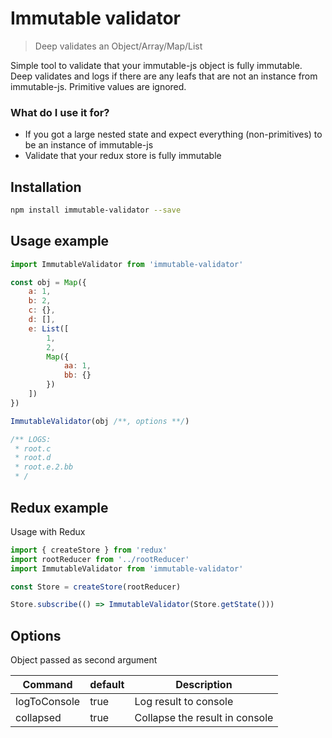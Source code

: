 # Immutable validator

> Deep validates an Object/Array/Map/List

Simple tool to validate that your immutable-js object is fully immutable. Deep validates and logs if there are any leafs that are not an instance from immutable-js. Primitive values are ignored.

### What do I use it for?

* If you got a large nested state and expect everything (non-primitives) to be an instance of immutable-js
* Validate that your redux store is fully immutable

## Installation

```sh
npm install immutable-validator --save
```

## Usage example

```js
import ImmutableValidator from 'immutable-validator'

const obj = Map({
    a: 1,
    b: 2,
    c: {},
    d: [],
    e: List([
        1,
        2,
        Map({
            aa: 1,
            bb: {}
        })
    ])
})

ImmutableValidator(obj /**, options **/)

/** LOGS:
 * root.c
 * root.d
 * root.e.2.bb
 * /
```

## Redux example

Usage with Redux

```js
import { createStore } from 'redux'
import rootReducer from '../rootReducer'
import ImmutableValidator from 'immutable-validator'

const Store = createStore(rootReducer)

Store.subscribe(() => ImmutableValidator(Store.getState()))
```

## Options

Object passed as second argument

| Command      | default | Description                    |
| ------------ | ------- | ------------------------------ |
| logToConsole | true    | Log result to console          |
| collapsed    | true    | Collapse the result in console |
